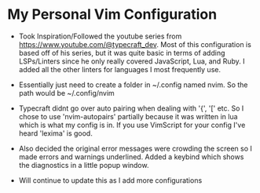 # My Personal Vim Configuration

* Took Inspiration/Followed the youtube series from https://www.youtube.com/@typecraft_dev. Most of this configuration is based off of his series, but it was quite basic in terms of adding LSPs/Linters since he only really covered JavaScript, Lua, and Ruby. I added all the other linters for languages I most frequently use. 

* Essentially just need to create a folder in ~/.config named nvim. So the path would be ~/.config/nvim

* Typecraft didnt go over auto pairing when dealing with '{', '[' etc. So I chose to use 'nvim-autopairs' partially because it was written in lua which is what my config is in. If you use VimScript for your config I've heard 'lexima' is good. 

* Also decided the original error messages were crowding the screen so I made errors and warnings underlined. Added a keybind which shows the diagnostics in a little popup window.

* Will continue to update this as I add more configurations
